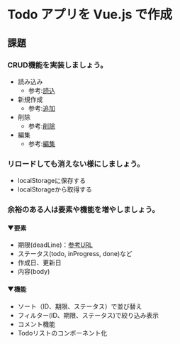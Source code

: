 # Todo アプリを Vue.js で作成

## 課題
### CRUD機能を実装しましょう。
- 読み込み
  - 参考:[読込]()
- 新規作成
  - 参考:[追加]()
- 削除
  - 参考:[削除]()
- 編集
  - 参考:[編集]()


### リロードしても消えない様にしましょう。
- localStorageに保存する
- localStorageから取得する

### 余裕のある人は要素や機能を増やしましょう。
#### ▼要素
- 期限(deadLine)：[参考URL](https://www.kabanoki.net/2560/)
- ステータス(todo, inProgress, done)など
- 作成日、更新日
- 内容(body)

#### ▼機能
- ソート（ID、期限、ステータス）で並び替え
- フィルター(ID、期限、ステータス)で絞り込み表示
- コメント機能
- Todoリストのコンポーネント化